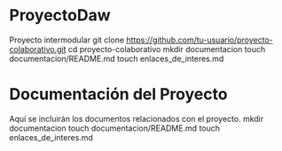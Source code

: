 # ProyectoDaw
Proyecto intermodular
git clone https://github.com/tu-usuario/proyecto-colaborativo.git
cd proyecto-colaborativo
mkdir documentacion
touch documentacion/README.md
touch enlaces_de_interes.md
# Documentación del Proyecto
Aquí se incluirán los documentos relacionados con el proyecto.
mkdir documentacion
touch documentacion/README.md
touch enlaces_de_interes.md

